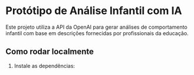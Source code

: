 # Protótipo de Análise Infantil com IA

Este projeto utiliza a API da OpenAI para gerar análises de comportamento infantil com base em descrições fornecidas por profissionais da educação.

## Como rodar localmente

1. Instale as dependências:
